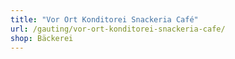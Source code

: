 ```yaml
---
title: "Vor Ort Konditorei Snackeria Café"
url: /gauting/vor-ort-konditorei-snackeria-cafe/
shop: Bäckerei
---
```

